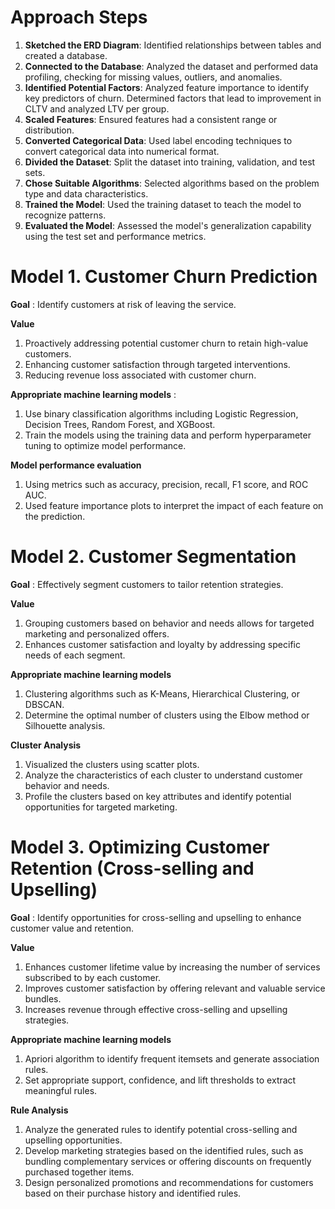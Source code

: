# Approach Steps
1. **Sketched the ERD Diagram**: Identified relationships between tables and created a database.
2. **Connected to the Database**: Analyzed the dataset and performed data profiling, checking for missing values, outliers, and anomalies.
3. **Identified Potential Factors**: Analyzed feature importance to identify key predictors of churn. Determined factors that lead to improvement in CLTV and analyzed LTV per group.
4. **Scaled Features**: Ensured features had a consistent range or distribution.
5. **Converted Categorical Data**: Used label encoding techniques to convert categorical data into numerical format.
6. **Divided the Dataset**: Split the dataset into training, validation, and test sets.
7. **Chose Suitable Algorithms**: Selected algorithms based on the problem type and data characteristics.
8. **Trained the Model**: Used the training dataset to teach the model to recognize patterns.
9. **Evaluated the Model**: Assessed the model's generalization capability using the test set and performance metrics.

# Model 1. Customer Churn Prediction
**Goal** :
Identify customers at risk of leaving the service.

**Value**
1. Proactively addressing potential customer churn to retain high-value customers.
2. Enhancing customer satisfaction through targeted interventions.
3. Reducing revenue loss associated with customer churn.

**Appropriate machine learning models** :
1. Use binary classification algorithms including Logistic Regression, Decision Trees, Random Forest, and XGBoost.
2. Train the models using the training data and perform hyperparameter tuning to optimize model performance.

**Model performance evaluation**
1. Using metrics such as accuracy, precision, recall, F1 score, and ROC AUC.
2. Used feature importance plots to interpret the impact of each feature on the prediction.

# Model 2. Customer Segmentation
**Goal** :
Effectively segment customers to tailor retention strategies.

**Value**
1. Grouping customers based on behavior and needs allows for targeted marketing and personalized offers.
2. Enhances customer satisfaction and loyalty by addressing specific needs of each segment.

**Appropriate machine learning models**
1. Clustering algorithms such as K-Means, Hierarchical Clustering, or DBSCAN.
2. Determine the optimal number of clusters using the Elbow method or Silhouette analysis.

**Cluster Analysis**
1. Visualized the clusters using scatter plots.
2. Analyze the characteristics of each cluster to understand customer behavior and needs.
3. Profile the clusters based on key attributes and identify potential opportunities for targeted marketing.

# Model 3. Optimizing Customer Retention (Cross-selling and Upselling)
**Goal** :
Identify opportunities for cross-selling and upselling to enhance customer value and retention.

**Value**
1. Enhances customer lifetime value by increasing the number of services subscribed to by each customer.
2. Improves customer satisfaction by offering relevant and valuable service bundles.
3. Increases revenue through effective cross-selling and upselling strategies.

**Appropriate machine learning models**
1. Apriori algorithm to identify frequent itemsets and generate association rules.
2. Set appropriate support, confidence, and lift thresholds to extract meaningful rules.

**Rule Analysis**
1. Analyze the generated rules to identify potential cross-selling and upselling opportunities.
2. Develop marketing strategies based on the identified rules, such as bundling complementary services or offering discounts on frequently purchased together items.
3. Design personalized promotions and recommendations for customers based on their purchase history and identified rules.

